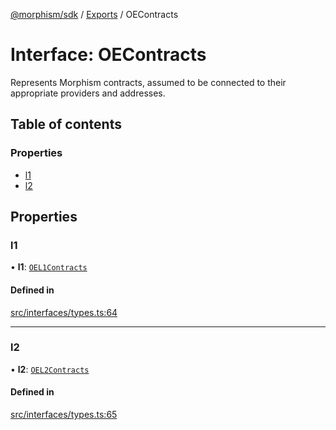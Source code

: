 [@morphism/sdk](../README) / [Exports](../modules) / OEContracts

# Interface: OEContracts

Represents Morphism contracts, assumed to be connected to their appropriate
providers and addresses.

## Table of contents

### Properties

- [l1](OEContracts#l1)
- [l2](OEContracts#l2)

## Properties

### l1

• **l1**: [`OEL1Contracts`](OEL1Contracts)

#### Defined in

[src/interfaces/types.ts:64](https://github.com/morphism-labs/sdk/blob/97c4394/src/interfaces/types.ts#L64)

___

### l2

• **l2**: [`OEL2Contracts`](OEL2Contracts)

#### Defined in

[src/interfaces/types.ts:65](https://github.com/morphism-labs/sdk/blob/97c4394/src/interfaces/types.ts#L65)
